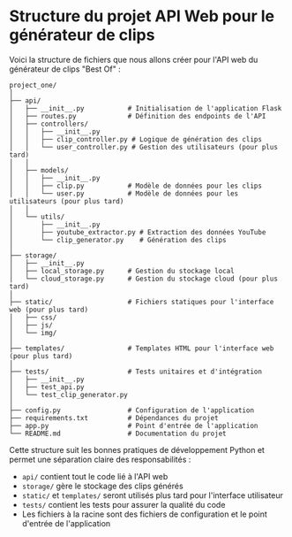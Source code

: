 # Structure du projet API Web pour le générateur de clips

Voici la structure de fichiers que nous allons créer pour l'API web du générateur de clips "Best Of" :

```
project_one/
│
├── api/
│   ├── __init__.py           # Initialisation de l'application Flask
│   ├── routes.py             # Définition des endpoints de l'API
│   ├── controllers/
│   │   ├── __init__.py
│   │   ├── clip_controller.py # Logique de génération des clips
│   │   └── user_controller.py # Gestion des utilisateurs (pour plus tard)
│   │
│   ├── models/
│   │   ├── __init__.py
│   │   ├── clip.py           # Modèle de données pour les clips
│   │   └── user.py           # Modèle de données pour les utilisateurs (pour plus tard)
│   │
│   └── utils/
│       ├── __init__.py
│       ├── youtube_extractor.py # Extraction des données YouTube
│       └── clip_generator.py    # Génération des clips
│
├── storage/
│   ├── __init__.py
│   ├── local_storage.py      # Gestion du stockage local
│   └── cloud_storage.py      # Gestion du stockage cloud (pour plus tard)
│
├── static/                   # Fichiers statiques pour l'interface web (pour plus tard)
│   ├── css/
│   ├── js/
│   └── img/
│
├── templates/                # Templates HTML pour l'interface web (pour plus tard)
│
├── tests/                    # Tests unitaires et d'intégration
│   ├── __init__.py
│   ├── test_api.py
│   └── test_clip_generator.py
│
├── config.py                 # Configuration de l'application
├── requirements.txt          # Dépendances du projet
├── app.py                    # Point d'entrée de l'application
└── README.md                 # Documentation du projet
```

Cette structure suit les bonnes pratiques de développement Python et permet une séparation claire des responsabilités :
- `api/` contient tout le code lié à l'API web
- `storage/` gère le stockage des clips générés
- `static/` et `templates/` seront utilisés plus tard pour l'interface utilisateur
- `tests/` contient les tests pour assurer la qualité du code
- Les fichiers à la racine sont des fichiers de configuration et le point d'entrée de l'application
